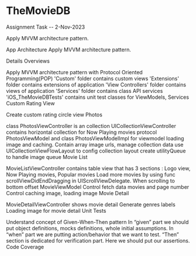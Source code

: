 # TheMovieDB
Assignment Task -- 2-Nov-2023

Apply MVVM architecture pattern.


App Architecture
Apply MVVM architecture pattern.

Details
Overviews

Apply MVVM architecture pattern with Protocol Oriented Programming(POP)
'Custom' folder contains custom views
'Extensions' folder contains extensions of application
'View Controllers' folder contains views of application
'Services' folder contains class API services
'iOS_TheMovieDBTests' contains unit test classes for ViewModels, Services
Custom Rating View

Create custom rating circle view
Photos

class PhotosViewController is an collection UICollectionViewController contains horizontal collection for Now Playing movies
protocol PhotosViewModel and class PhotosViewModelImpl for viewmodel loading image and caching. Contain array image urls, manage collection data
use UICollectionViewFlowLayout to config collection layout
create utilityQueue to handle image queue
Movie List

MovieListViewController contains table view that has 3 sections : Logo view, Now Playing movies, Popular movies
Load more movies by using func scrollViewDidEndDragging in UIScrollViewDelegate. When scrolling to bottom offset
MovieViewModel
Control fetch data movies and page number
Control caching image, loading image
Movie Detail

MovieDetailViewController shows movie detail
Generate genres labels
Loading image for movie detail
Unit Tests

Understand concept of Given-When-Then pattern
In “given” part we should put object definitions, mocks definitions, whole initial assumptions.
In “when” part we are putting action/behavior that we want to test.
“Then” section is dedicated for verification part. Here we should put our assertions.
Code Coverage
